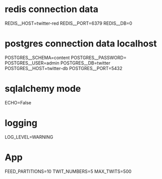 # redis connection data
REDIS__HOST=twitter-red
REDIS__PORT=6379
REDIS__DB=0

# postgres connection data localhost

POSTGRES__SCHEMA=content
POSTGRES__PASSWORD=
POSTGRES__USER=admin
POSTGRES__DB=twitter
POSTGRES__HOST=twitter-db
POSTGRES__PORT=5432

# sqlalchemy mode

ECHO=False

# logging

LOG_LEVEL=WARNING

# App

FEED_PARTITIONS=10
TWIT_NUMBERS=5
MAX_TWITS=500